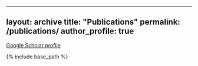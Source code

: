 
---
layout: archive
title: "Publications"
permalink: /publications/
author_profile: true
---

<!-- {% if author.googlescholar %}
  You can also find my articles on <u><a href="{{author.googlescholar}}">my Google Scholar profile</a>.</u>
{% endif %} -->
[Google Scholar profile](https://scholar.google.com/citations?user=UluXFnQAAAAJ&hl=en)

{% include base_path %}


